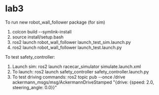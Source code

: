 # lab3

To run new robot_wall_follower package (for sim)

1. colcon build --symlink-install
2. source install/setup.bash
3. ros2 launch robot_wall_follower launch_test_sim.launch.py
4. ros2 launch robot_wall_follower launch_test.launch.py

To test safety_controller:

1. Launch sim: ros2 launch racecar_simulator simulate.launch.xml
2. To launch: ros2 launch safety_controller safety_controller.launch.py
3. To test driving commands: ros2 topic pub --once /drive ackermann_msgs/msg/AckermannDriveStamped "{drive: {speed: 2.0, steering_angle: 0.0}}"

